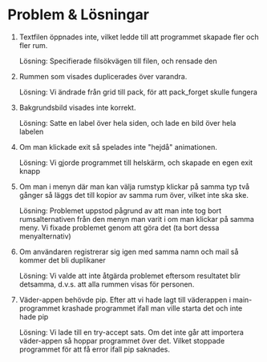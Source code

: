 # Problem & Lösningar

1. Textfilen öppnades inte, vilket ledde till att programmet skapade fler och fler rum.

    Lösning: Specifierade filsökvägen till filen, och rensade den


2. Rummen som visades duplicerades över varandra.

    Lösning: Vi ändrade från grid till pack, för att pack_forget skulle fungera


3. Bakgrundsbild visades inte korrekt.

    Lösning: Satte en label över hela siden, och lade en bild över hela labelen
    

4. Om man klickade exit så spelades inte "hejdå" animationen.

    Lösning: Vi gjorde programmet till helskärm, och skapade en egen exit knapp

5. Om man i menyn där man kan välja rumstyp klickar på samma typ två gånger
så läggs det till kopior av samma rum över, vilket inte ska ske. 

    Lösning: Problemet uppstod pågrund av att man inte tog bort rumsalternativen från
    den menyn man varit i om man klickar på samma meny. Vi fixade problemet genom
    att göra det (ta bort dessa menyalternativ)

6. Om användaren registrerar sig igen med samma namn och mail så kommer det bli duplikaner

    Lösning: Vi valde att inte åtgärda problemet eftersom resultatet blir detsamma, d.v.s. att
    alla rummen visas för personen. 

7. Väder-appen behövde pip. Efter att vi hade lagt till väderappen i main-programmet krashade programmet ifall man ville starta det och inte hade pip

    Lösning: Vi lade till en try-accept sats. Om det inte går att importera väder-appen så hoppar programmet över det. Vilket stoppade programmet för att få error ifall pip saknades. 